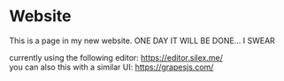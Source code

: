 # Website
This is a page in my new website. ONE DAY IT WILL BE DONE... I SWEAR

currently using the following editor: https://editor.silex.me/  
you can also this with a similar UI: https://grapesjs.com/
